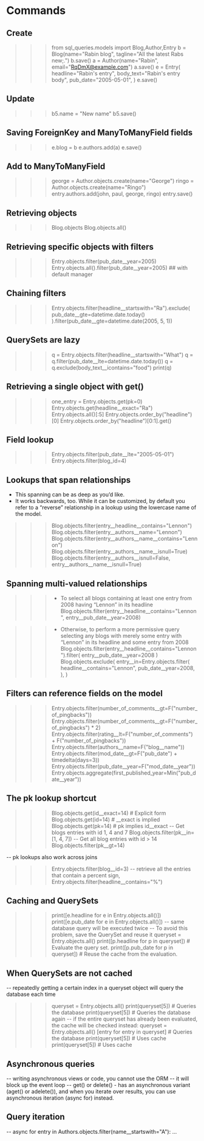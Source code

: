 # Commands

## Create
>>>
>>> from sql_queries.models import Blog,Author,Entry
>>> b = Blog(name="Rabin blog", tagline="All the latest Rabs new;.")
>>> b.save()
>>> a = Author(name="Rabin", email="<RqDmX@example.com>")
>>> a.save()
>>> e = Entry(
     headline="Rabin's entry",
     body_text="Rabin's entry body",
     pub_date="2005-05-01",
)
>>> e.save()

## Update
>>>
>>> b5.name = "New name"
>>> b5.save()

## Saving ForeignKey and ManyToManyField fields
>>>
>>> e.blog = b
>>> e.authors.add(a)
>>> e.save()

## Add to ManyToManyField
>>>
>>> george = Author.objects.create(name="George")
>>> ringo = Author.objects.create(name="Ringo")
>>> entry.authors.add(john, paul, george, ringo)
>>> entry.save()

## Retrieving objects
>>>
>>> Blog.objects
>>> Blog.objects.all()

## Retrieving specific objects with filters
>>>
>>> Entry.objects.filter(pub_date__year=2005)
>>> Entry.objects.all().filter(pub_date__year=2005) ## with default manager

## Chaining filters
>>>
>>> Entry.objects.filter(headline__startswith="Ra").exclude(
     pub_date__gte=datetime.date.today()
 ).filter(pub_date__gte=datetime.date(2005, 5, 1))

## QuerySets are lazy
>>>
>>> q = Entry.objects.filter(headline__startswith="What")
>>> q = q.filter(pub_date__lte=datetime.date.today())
>>> q = q.exclude(body_text__icontains="food")
>>> print(q)

## Retrieving a single object with get()
>>>
>>> one_entry = Entry.objects.get(pk=0)
>>> Entry.objects.get(headline__exact="Ra")
>>> Entry.objects.all()[:5]
>>> Entry.objects.order_by("headline")[0]
>>> Entry.objects.order_by("headline")[0:1].get()

## Field lookup
>>>
>>> Entry.objects.filter(pub_date__lte="2005-05-01")
>>> Entry.objects.filter(blog_id=4)

## Lookups that span relationships

- This spanning can be as deep as you’d like.
- It works backwards, too. While it can be customized, by default you refer to a “reverse” relationship in a lookup using the lowercase name of the model.
>>>
>>> Blog.objects.filter(entry__headline__contains="Lennon")
>>> Blog.objects.filter(entry__authors__name="Lennon")
>>> Blog.objects.filter(entry__authors__name__contains="Lennon")
>>> Blog.objects.filter(entry__authors__name__isnull=True)
>>> Blog.objects.filter(entry__authors__isnull=False, entry__authors__name__isnull=True)

## Spanning multi-valued relationships
>>>
>>> - To select all blogs containing at least one entry from 2008 having “Lennon” in its headline
>>> Blog.objects.filter(entry__headline__contains="Lennon", entry__pub_date__year=2008)

>>> - Otherwise, to perform a more permissive query selecting any blogs with merely some entry with “Lennon” in its headline and some entry from 2008
>>> Blog.objects.filter(entry__headline__contains="Lennon").filter(
    entry__pub_date__year=2008
)
>>> Blog.objects.exclude(
    entry__in=Entry.objects.filter(
        headline__contains="Lennon",
        pub_date__year=2008,
    ),
)

## Filters can reference fields on the model
>>>
>>> Entry.objects.filter(number_of_comments__gt=F("number_of_pingbacks"))
>>> Entry.objects.filter(number_of_comments__gt=F("number_of_pingbacks") * 2)
>>> Entry.objects.filter(rating__lt=F("number_of_comments") + F("number_of_pingbacks"))
>>> Entry.objects.filter(authors__name=F("blog__name"))
>>> Entry.objects.filter(mod_date__gt=F("pub_date") + timedelta(days=3))
>>> Entry.objects.filter(pub_date__year=F("mod_date__year"))
>>> Entry.objects.aggregate(first_published_year=Min("pub_date__year"))

## The pk lookup shortcut
>>>
>>> Blog.objects.get(id__exact=14)  # Explicit form
>>> Blog.objects.get(id=14)  # __exact is implied
>>> Blog.objects.get(pk=14)  # pk implies id__exact
-- Get blogs entries with id 1, 4 and 7
>>> Blog.objects.filter(pk__in=[1, 4, 7])
-- Get all blog entries with id > 14
>>> Blog.objects.filter(pk__gt=14)
>>>
-- pk lookups also work across joins
>>> Entry.objects.filter(blog__id=3) 
-- retrieve all the entries that contain a percent sign,
>>> Entry.objects.filter(headline__contains="%")

## Caching and QuerySets
>>>
>>> print([e.headline for e in Entry.objects.all()])
>>> print([e.pub_date for e in Entry.objects.all()])
-- same database query will be executed twice
-- To avoid this problem, save the QuerySet and reuse it
>>> queryset = Entry.objects.all()
>>> print([p.headline for p in queryset])  # Evaluate the query set.
>>> print([p.pub_date for p in queryset])  # Reuse the cache from the evaluation.

## When QuerySets are not cached
>>>
-- repeatedly getting a certain index in a queryset object will query the database each time
>>> queryset = Entry.objects.all()
>>> print(queryset[5])  # Queries the database
>>> print(queryset[5])  # Queries the database again
-- if the entire queryset has already been evaluated, the cache will be checked instead:
>>> queryset = Entry.objects.all()
>>> [entry for entry in queryset]  # Queries the database
>>> print(queryset[5])  # Uses cache
>>> print(queryset[5])  # Uses cache


## Asynchronous queries
>>>
-- writing asynchronous views or code, you cannot use the ORM
--  it will block up the event loop
-- get() or delete() - has an asynchronous variant (aget() or adelete()), and when you iterate over results, you can use asynchronous iteration (async for) instead.

## Query iteration
>>>
-- async for entry in Authors.objects.filter(name__startswith="A"):
    ...
